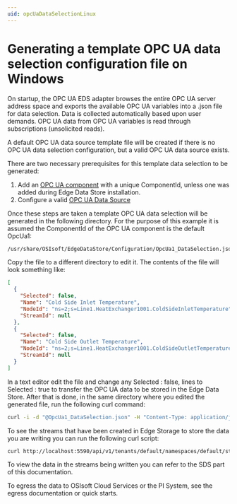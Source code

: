 ```yaml
---
uid: opcUaDataSelectionLinux
---
```

# Generating a template OPC UA data selection configuration file on Windows

On startup, the OPC UA EDS adapter browses the entire OPC UA server address space and exports the available OPC UA variables into a .json file for data selection. Data is collected automatically based upon user demands.  OPC UA data from OPC UA variables is read through subscriptions (unsolicited reads).

A default OPC UA data source template file will be created if there is no OPC UA data selection configuration, but a valid OPC UA data source exists.

There are two necessary prerequisites for this template data selection to be generated:

1. Add an [OPC UA component](xref:EdgeDataStoreConfiguration) with a unique ComponentId, unless one was added during Edge Data Store installation.
2. Configure a valid [OPC UA Data Source](xref:opcUaOverview)

Once these steps are taken a template OPC UA data selection will be generated in the following directory. For the purpose of this example it is assumed the ComponentId of the OPC UA component is the default OpcUa1:

```cmd
/usr/share/OSIsoft/EdgeDataStore/Configuration/OpcUa1_DataSelection.json
```

Copy the file to a different directory to edit it. The contents of the file will look something like:

```json
[
  {
    "Selected": false,
    "Name": "Cold Side Inlet Temperature",
    "NodeId": "ns=2;s=Line1.HeatExchanger1001.ColdSideInletTemperature",
    "StreamId": null
  },
  {
    "Selected": false,
    "Name": "Cold Side Outlet Temperature",
    "NodeId": "ns=2;s=Line1.HeatExchanger1001.ColdSideOutletTemperature",
    "StreamId": null
  }
]
```

In a text editor edit the file and change any Selected : false, lines to Selected : true to transfer the OPC UA data to be stored in the Edge Data Store. After that is done, in the same directory where you edited the generated file, run the following curl command:

```bash
curl -i -d "@OpcUa1_DataSelection.json" -H "Content-Type: application/json" -X PUT http://localhost:5590/api/v1/configuration/OpcUa1/Dataselection
```

To see the streams that have been created in Edge Storage to store the data you are writing you can run the following curl script:

```bash
curl http://localhost:5590/api/v1/tenants/default/namespaces/default/streams/
```

To view the data in the streams being written  you can refer to the SDS part of this documentation.

To egress the data to OSIsoft Cloud Services or the PI System, see the egress documentation or quick starts.
